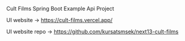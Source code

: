 Cult Films Spring Boot Example Api Project

UI website -> https://cult-films.vercel.app/

UI website repo -> https://github.com/kursatsmsek/next13-cult-films
